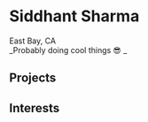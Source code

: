 # Siddhant Sharma
East Bay, CA  
_Probably doing cool things :sunglasses: _  

## Projects

## Interests
